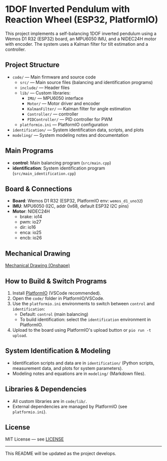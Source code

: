 # 1DOF Inverted Pendulum with Reaction Wheel (ESP32, PlatformIO)

This project implements a self-balancing 1DOF inverted pendulum using a Wemos D1 R32 (ESP32) board, an MPU6050 IMU, and a NIDEC24H motor with encoder. The system uses a Kalman filter for tilt estimation and a controller.

## Project Structure
- `code/` — Main firmware and source code
  - `src/` — Main source files (balancing and identification programs)
  - `include/` — Header files
  - `lib/` — Custom libraries:
    - `IMU/` — MPU6050 interface
    - `Motor/` — Motor driver and encoder
    - `KalmanFilter/` — Kalman filter for angle estimation
    - `Controller/` — controller
    - `PIDController/` — PID controller for PWM
  - `platformio.ini` — PlatformIO configuration
- `identification/` — System identification data, scripts, and plots
- `modeling/` — System modeling notes and documentation

## Main Programs
- **control**: Main balancing program (`src/main.cpp`)
- **identification**: System identification program (`src/main_identification.cpp`)

## Board & Connections
- **Board**: Wemos D1 R32 (ESP32, PlatformIO env: `wemos_d1_uno32`)
- **IMU**: MPU6050 (I2C, addr 0x68, default ESP32 I2C pins)
- **Motor**: NIDEC24H
  - brake: io14
  - pwm: io27
  - dir: io16
  - enca: io25
  - encb: io26

## Mechanical Drawing
[Mechanical Drawing (Onshape)](https://cad.onshape.com/documents/a3f5df55d0d81678d39d592b/w/adcc6d84828ac41bc0f0c0d9/e/42ce4c70408afcd2abf03366?renderMode=0&uiState=684b1568b4cbc23078795d5b)

## How to Build & Switch Programs
1. Install [PlatformIO](https://platformio.org/) (VSCode recommended).
2. Open the `code/` folder in PlatformIO/VSCode.
3. Use the `platformio.ini` environments to switch between `control` and `identification`:
   - Default: `control` (main balancing)
   - To build identification: select the `identification` environment in PlatformIO.
4. Upload to the board using PlatformIO's upload button or `pio run -t upload`.

## System Identification & Modeling
- Identification scripts and data are in `identification/` (Python scripts, measurement data, and plots for system parameters).
- Modeling notes and equations are in `modeling/` (Markdown files).

## Libraries & Dependencies
- All custom libraries are in `code/lib/`.
- External dependencies are managed by PlatformIO (see `platformio.ini`).

## License
MIT License — see [LICENSE](LICENSE)

---
This README will be updated as the project develops.
